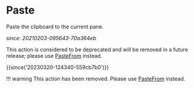 # Paste

Paste the clipboard to the current pane.

*since: 20210203-095643-70a364eb*

This action is considered to be deprecated and will be removed in
a future release; please use [PasteFrom](PasteFrom.md) instead.

{{since('20230320-124340-559cb7b0')}}

!!! warning
    This action has been removed. Please use [PasteFrom](PasteFrom.md) instead.

